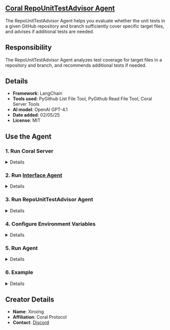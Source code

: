 ## [Coral RepoUnitTestAdvisor Agent](https://github.com/Coral-Protocol/Coral-RepoUnitTestAdvisor-Agent)

The RepoUnitTestAdvisor Agent helps you evaluate whether the unit tests in a given GitHub repository and branch sufficiently cover specific target files, and advises if additional tests are needed.

## Responsibility
The RepoUnitTestAdvisor Agent analyzes test coverage for target files in a repository and branch, and recommends additional tests if needed.

## Details
- **Framework**: LangChain
- **Tools used**: PyGithub List File Tool, PyGithub Read File Tool, Coral Server Tools
- **AI model**: OpenAI GPT-4.1
- **Date added**: 02/05/25
- **License**: MIT

## Use the Agent

### 1. Run Coral Server
<details>

Ensure that the [Coral Server](https://github.com/Coral-Protocol/coral-server) is running on your system. In a new terminal, clone the repository:

```bash
# Clone the Coral Server repository
git clone https://github.com/Coral-Protocol/coral-server.git

# Navigate to the project directory
cd coral-server

# Run the server
./gradlew run
```
</details>

### 2. Run [Interface Agent](https://github.com/Coral-Protocol/Coral-Interface-Agent)
<details>

The Interface Agent is required to interact with the RepoUnitTestAdvisor Agent. In a new terminal, clone the repository:

```bash
# Clone the Interface Agent repository
git clone https://github.com/Coral-Protocol/Coral-Interface-Agent.git

# Navigate to the project directory
cd Coral-Interface-Agent

# Install `uv`:
pip install uv

# Install dependencies from `pyproject.toml` using `uv`:
uv sync

# Run the agent using `uv`:
uv run python 0-langchain-interface.py
```
</details>

### 3. Run RepoUnitTestAdvisor Agent
<details>

In a new terminal, clone the repository:

```bash
# Clone the RepoUnitTestAdvisor Agent repository
git clone https://github.com/Coral-Protocol/Coral-RepoUnitTestAdvisor-Agent.git

# Navigate to the project directory
cd Coral-RepoUnitTestAdvisor-Agent

# Install `uv`:
pip install uv

# Install dependencies from `pyproject.toml` using `uv`:
uv sync
```
This command will read the `pyproject.toml` file and install all specified dependencies in a virtual environment managed by `uv`.

Copy the client sse.py from utils to mcp package (Linux/Mac):
```bash
cp -r utils/sse.py .venv/lib/python3.10/site-packages/mcp/client/sse.py
```
OR for Windows:
```bash
cp -r utils\sse.py .venv\Lib\site-packages\mcp\client\sse.py
```
</details>

### 4. Configure Environment Variables
<details>

Get the API Keys:
- [OpenAI API Key](https://platform.openai.com/api-keys)
- [GitHub Personal Access Token](https://github.com/settings/tokens)

Create a .env file in the project root:
```bash
cp -r .env.example .env
```

Add your API keys and any other required environment variables to the .env file.

Required environment variables:
- `OPENAI_API_KEY`
- `GITHUB_ACCESS_TOKEN`

</details>

### 5. Run Agent
<details>

Run the agent using `uv`:
```bash
uv run 5-langchain-RepoUnitTestAdvisorAgent.py
```
</details>

### 6. Example
<details>

```bash
# Input:
Could you please help me check if the unit test file for new_semantic_scholar_toolkit.py in the branch `new-semantic-scholar-toolkit` of the repo `renxinxing123/camel-software-testing` fully cover all necessary cases? Are there any additional tests that should be added?

# Output:
**Coverage Summary for `camel/toolkits/new_semantic_scholar_toolkit.py`:**

**Target File Overview:**
This file defines the `SemanticScholarToolkit` class, which provides methods to interact with the Semantic Scholar API, including:
- `fetch_paper_data_title`
- `fetch_paper_data_id`
- `fetch_bulk_paper_data`
- `fetch_recommended_papers`
- `fetch_author_data`
- `get_tools`

**Associated Unit Test File:**
- `test/toolkits/new_test_semantic_scholar_functions.py`

**Test Coverage Analysis:**
- **fetch_paper_data_title**: Tested for both successful (200) and error (non-200) responses, including correct parameter passing and error handling.
- **fetch_paper_data_id**: Tested for successful and error responses, including correct URL and parameter usage, and error message propagation.
- **fetch_bulk_paper_data**: Tested for both successful and error responses, including parameter checks and error handling.
- **fetch_recommended_papers**: Tested for successful and error (non-200) responses, including correct request body, URL, and error handling.
- **fetch_author_data**: Tested for both successful and error responses, including correct request body, parameter passing, and error handling.
- **get_tools**: Explicitly tested to ensure all toolkit functions are included and correctly referenced.

**Aspects Covered:**
- Typical use cases (successful API responses)
- Error handling for non-200 responses and exceptions
- Parameter and URL correctness
- Mocking of external dependencies (`requests.get` and `requests.post`)
- Toolkit registration and function referencing

**Potential Gaps:**
- Edge cases for malformed or unexpected API responses (e.g., invalid JSON, network timeouts) are partially covered via exception handling, but not all possible error scenarios (like timeouts or malformed data) are explicitly tested.
- File saving logic (`save_to_file=True` in `fetch_recommended_papers` and `fetch_author_data`) is not tested; tests always use `save_to_file=False`.
- No tests for very large input lists or stress testing (e.g., very large `positive_paper_ids` or `ids`).
- No tests for optional `fields` parameter variations (e.g., passing custom field lists).

**Recommendations:**
- Add tests for the `save_to_file=True` scenario to ensure file writing works and handles file I/O errors gracefully.
- Add tests for malformed JSON responses (simulate API returning invalid JSON).
- Add tests for network timeouts and other `requests` exceptions (e.g., `Timeout`, `ConnectionError`).
- Add tests for custom `fields` parameter values to ensure correct query construction.
- Consider adding stress tests for large input lists if performance or memory is a concern.

**Conclusion:**
The current unit tests provide strong coverage of the main functionality and error handling for the toolkit. Addressing the above recommendations would further strengthen robustness, especially for edge cases and file I/O.
```
</details>

## Creator Details
- **Name**: Xinxing
- **Affiliation**: Coral Protocol
- **Contact**: [Discord](https://discord.com/invite/Xjm892dtt3)

